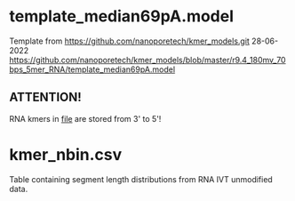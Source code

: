 # template_median69pA.model

Template from https://github.com/nanoporetech/kmer_models.git 28-06-2022
https://github.com/nanoporetech/kmer_models/blob/master/r9.4_180mv_70bps_5mer_RNA/template_median69pA.model

## ATTENTION!
RNA kmers in [file](template_median69pA.model) are stored from 3' to 5'!

# kmer_nbin.csv

Table containing segment length distributions from RNA IVT unmodified data.